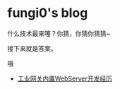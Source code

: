 # fungi0's blog #

什么技术最来噻？你猜，你猜你猜猜~

接下来就是答案。

哦

- [工业网关内置WebServer开发经历](20211117/工业网关内置WebServer开发经历.md)
